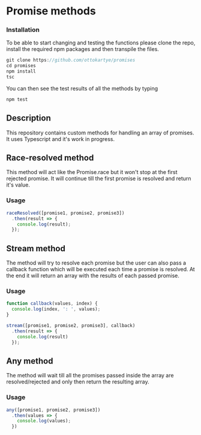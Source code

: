 # Promise methods

### Installation

To be able to start changing and testing the functions please clone the repo, 
install the required npm packages and then transpile the files.

```javascript
git clone https://github.com/ottokartye/promises
cd promises
npm install
tsc
```

You can then see the test results of all the methods by typing

```javascript
npm test
```

## Description

This repository contains custom methods for handling an array of promises.
It uses Typescript and it's work in progress.

## Race-resolved method

This method will act like the Promise.race but it won't stop at the first rejected promise.
It will continue till the first promise is resolved and return it's value.

### Usage

```javascript
raceResolved([promise1, promise2, promise3])
  .then(result => {
    console.log(result);
  });
```

## Stream method

The method will try to resolve each promise but the user can also pass a callback function which will be executed each time a promise is resolved.
At the end it will return an array with the results of each passed promise.

### Usage

```javascript
function callback(values, index) {
  console.log(index, ': ', values);
}

stream([promise1, promise2, promise3], callback)
  .then(result => {
    console.log(result)
  });
```

## Any method

The method will wait till all the promises passed inside the array are resolved/rejected and only then return the resulting array.

### Usage

```javascript
any([promise1, promise2, promise3])
  .then(values => {
    console.log(values);
  })
```
